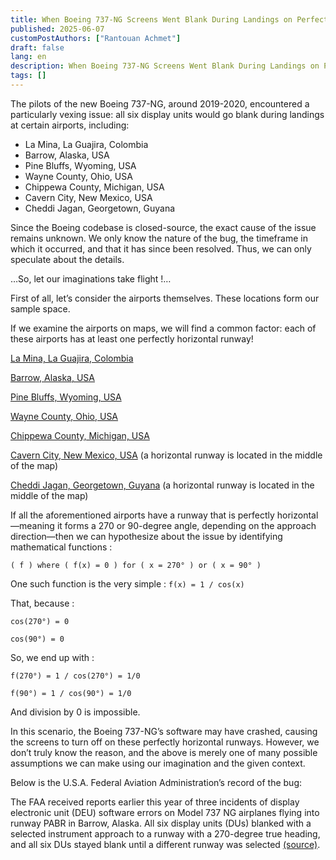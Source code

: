 ```yaml
---
title: When Boeing 737-NG Screens Went Blank During Landings on Perfectly Horizontal Runways
published: 2025-06-07
customPostAuthors: ["Rantouan Achmet"]
draft: false
lang: en
description: When Boeing 737-NG Screens Went Blank During Landings on Perfectly Horizontal Runways
tags: []
---
```


The pilots of the new Boeing 737-NG, around 2019-2020, encountered a particularly vexing issue: all six display units would go blank during landings at certain airports, including:

 - La Mina, La Guajira, Colombia
 - Barrow, Alaska, USA
 - Pine Bluffs, Wyoming, USA
 - Wayne County, Ohio, USA
 - Chippewa County, Michigan, USA
 - Cavern City, New Mexico, USA
 - Cheddi Jagan, Georgetown, Guyana

Since the Boeing codebase is closed-source, the exact cause of the issue remains unknown. We only know the nature of the bug, the timeframe in which it occurred, and that it has since been resolved. Thus, we can only speculate about the details.

…So, let our imaginations take flight !…

First of all, let’s consider the airports themselves. These locations form our sample space.

If we examine the airports on maps, we will find a common factor: each of these airports has at least one perfectly horizontal runway!

[La Mina, La Guajira, Colombia](https://www.openstreetmap.org/?ref=blog.simplecode.gr#map=16/11.2342/-72.4913)

[Barrow, Alaska, USA](https://www.openstreetmap.org/?ref=blog.simplecode.gr#map=14/71.2856/-156.7695)

[Pine Bluffs, Wyoming, USA](https://www.openstreetmap.org/?ref=blog.simplecode.gr#map=16/41.1507/-104.1349)

[Wayne County, Ohio, USA](https://www.openstreetmap.org/?ref=blog.simplecode.gr#map=16/40.8744/-81.8877)

[Chippewa County, Michigan, USA](https://www.openstreetmap.org/?ref=blog.simplecode.gr#map=16/46.2548/-84.4747)

[Cavern City, New Mexico, USA](https://www.openstreetmap.org/?ref=blog.simplecode.gr#map=16/32.3422/-104.2601)
(a horizontal runway is located in the middle of the map)

[Cheddi Jagan, Georgetown, Guyana](https://www.openstreetmap.org/?ref=blog.simplecode.gr#map=16/6.4988/-58.2571)
(a horizontal runway is located in the middle of the map)

If all the aforementioned airports have a runway that is perfectly horizontal—meaning it forms a 270 or 90-degree angle, depending on the approach direction—then we can hypothesize about the issue by identifying mathematical functions :

```
( f ) where ( f(x) = 0 ) for ( x = 270° ) or ( x = 90° )
```

One such function is the very simple : `f(x) = 1 / cos(x)`

That, because :
```
cos(270°) = 0

cos(90°) = 0
```

So, we end up with :
```
f(270°) = 1 / cos(270°) = 1/0

f(90°) = 1 / cos(90°) = 1/0
```

And division by 0 is impossible.

In this scenario, the Boeing 737-NG’s software may have crashed, causing the screens to turn off on these perfectly horizontal runways. However, we don’t truly know the reason, and the above is merely one of many possible assumptions we can make using our imagination and the given context.

Below is the U.S.A. Federal Aviation Administration’s record of the bug:

The FAA received reports earlier this year of three incidents of display electronic unit (DEU) software errors on Model 737 NG airplanes flying into runway PABR in Barrow, Alaska. All six display units (DUs) blanked with a selected instrument approach to a runway with a 270-degree true heading, and all six DUs stayed blank until a different runway was selected [(source)](https://www.federalregister.gov/documents/2019/12/27/2019-27966/airworthiness-directives-the-boeing-company-airplanes?ref=blog.simplecode.gr).
